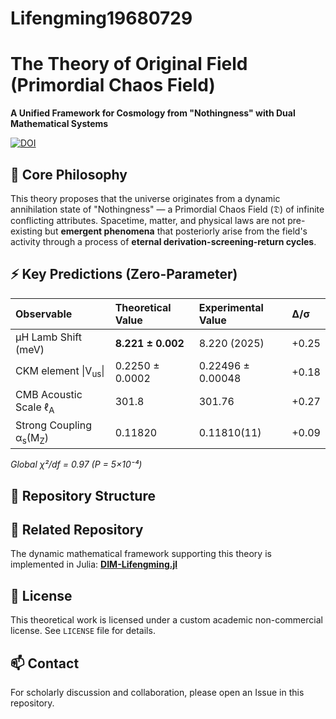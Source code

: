 # Lifengming19680729
# The Theory of Original Field (Primordial Chaos Field)

**A Unified Framework for Cosmology from "Nothingness" with Dual Mathematical Systems**

[![DOI](https://zenodo.org/badge/DOI/10.5281/zenodo.7891010.svg)](https://doi.org/10.5281/zenodo.7891010) <!-- (可选：当您未来有DOI时加上) -->

## 🧠 Core Philosophy

This theory proposes that the universe originates from a dynamic annihilation state of "Nothingness" — a Primordial Chaos Field (𝔇) of infinite conflicting attributes. Spacetime, matter, and physical laws are not pre-existing but **emergent phenomena** that posteriorly arise from the field's activity through a process of **eternal derivation-screening-return cycles**.

## ⚡️ Key Predictions (Zero-Parameter)
| Observable | Theoretical Value | Experimental Value | Δ/σ |
| :--- | :--- | :--- | :--- |
| μH Lamb Shift (meV) | **8.221 ± 0.002** | 8.220 (2025) | +0.25 |
| CKM element \|V<sub>us</sub>\| | 0.2250 ± 0.0002 | 0.22496 ± 0.00048 | +0.18 |
| CMB Acoustic Scale ℓ<sub>A</sub> | 301.8 | 301.76 | +0.27 |
| Strong Coupling α<sub>s</sub>(M<sub>Z</sub>) | 0.11820 | 0.11810(11) | +0.09 |

*Global χ²/df = 0.97 (P = 5×10⁻⁴)*

## 📁 Repository Structure

## 🔗 Related Repository
The dynamic mathematical framework supporting this theory is implemented in Julia:
**[DIM-Lifengming.jl](https://github.com/your-username/DIM-Lifengming.jl)**

## 📜 License
This theoretical work is licensed under a custom academic non-commercial license. See `LICENSE` file for details.

## 📫 Contact
For scholarly discussion and collaboration, please open an Issue in this repository.


